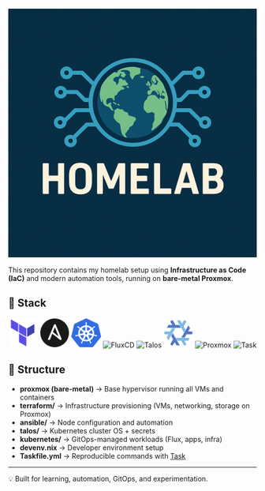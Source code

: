 <p align="center">
  <img src="docs/assets/homelab.png" alt="Homelab Architecture" width="800"/>
</p>

This repository contains my homelab setup using **Infrastructure as Code (IaC)** and modern automation tools, running on **bare-metal Proxmox**.  

## 🚀 Stack

<p align="center">
  <img src="https://raw.githubusercontent.com/devicons/devicon/master/icons/terraform/terraform-original.svg" alt="Terraform" width="60" height="60"/>
  <img src="https://raw.githubusercontent.com/devicons/devicon/master/icons/ansible/ansible-original.svg" alt="Ansible" width="60" height="60"/>
  <img src="https://raw.githubusercontent.com/devicons/devicon/master/icons/kubernetes/kubernetes-plain.svg" alt="Kubernetes" width="60" height="60"/>
  <img src="https://fluxcd.io/img/flux-icon@2x.png" alt="FluxCD" width="60" height="60"/>
  <img src="https://www.talos.dev/images/logo.svg" alt="Talos" width="60" height="60"/>
  <img src="https://raw.githubusercontent.com/devicons/devicon/master/icons/nixos/nixos-original.svg" alt="Nix" width="60" height="60"/>
  <img src="https://blog.zwindler.fr/2017/08/proxmox_logo.png" alt="Proxmox" width="60" height="60"/>
  <img src="https://taskfile.dev/img/logo.png" alt="Task" width="60" height="60"/>
</p>

## 📂 Structure

- **proxmox (bare-metal)** → Base hypervisor running all VMs and containers
- **terraform/** → Infrastructure provisioning (VMs, networking, storage on Proxmox)
- **ansible/** → Node configuration and automation
- **talos/** → Kubernetes cluster OS + secrets
- **kubernetes/** → GitOps-managed workloads (Flux, apps, infra)
- **devenv.nix** → Developer environment setup
- **Taskfile.yml** → Reproducible commands with [Task](https://taskfile.dev/)

---
💡 Built for learning, automation, GitOps, and experimentation.

